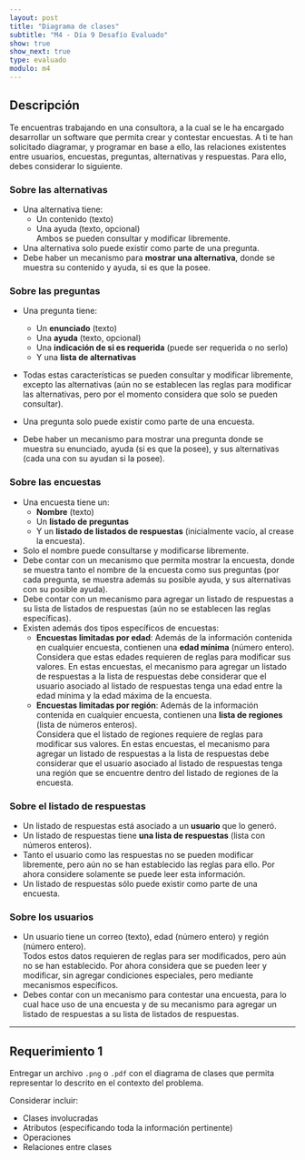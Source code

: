 ```yaml
---
layout: post
title: "Diagrama de clases"
subtitle: "M4 - Día 9 Desafío Evaluado"
show: true
show_next: true
type: evaluado
modulo: m4
---
```


## Descripción

Te encuentras trabajando en una consultora, a la cual se le ha encargado desarrollar un software que permita crear y contestar encuestas. A ti te han solicitado diagramar, y programar en base a ello, las relaciones existentes entre usuarios, encuestas, preguntas, alternativas y respuestas. Para ello, debes considerar lo siguiente.

### Sobre las alternativas

- Una alternativa tiene:
	- Un contenido (texto)
	- Una ayuda (texto, opcional)<br>Ambos se pueden consultar y modificar libremente.
- Una alternativa solo puede existir como parte de una pregunta.
- Debe haber un mecanismo para **mostrar una alternativa**, donde se muestra su contenido y ayuda, si es que la posee.

### Sobre las preguntas

- Una pregunta tiene:
	- Un **enunciado** (texto)
	- Una **ayuda** (texto, opcional)
	- Una **indicación de si es requerida** (puede ser requerida o no serlo)
	- Y una **lista de alternativas**

- Todas estas características se pueden consultar y modificar libremente, excepto las alternativas (aún no se establecen las reglas para modificar las alternativas, pero por el momento considera que solo se pueden consultar).
- Una pregunta solo puede existir como parte de una encuesta.
- Debe haber un mecanismo para mostrar una pregunta donde se muestra su enunciado, ayuda (si es que la posee), y sus alternativas (cada una con su ayudan si la posee).

### Sobre las encuestas

- Una encuesta tiene un:
	- **Nombre** (texto)
	- Un **listado de preguntas**
	- Y un **listado de listados de respuestas** (inicialmente vacío, al crease la encuesta).
- Solo el nombre puede consultarse y modificarse libremente.
- Debe contar con un mecanismo que permita mostrar la encuesta, donde se muestra tanto el nombre de la encuesta como sus preguntas (por cada pregunta, se muestra además su posible ayuda, y sus alternativas con su posible ayuda).
- Debe contar con un mecanismo para agregar un listado de respuestas a su lista de listados de respuestas (aún no se establecen las reglas específicas).
- Existen además dos tipos específicos de encuestas:
	- **Encuestas limitadas por edad**: Además de la información contenida en cualquier encuesta, contienen una **edad mínima** (número entero).<br>Considera que estas edades requieren de reglas para modificar sus valores. En estas encuestas, el mecanismo para agregar un listado de respuestas a la lista de respuestas debe considerar que el usuario asociado al listado de respuestas tenga una edad entre la edad mínima y la edad máxima de la encuesta.
	- **Encuestas limitadas por región**: Además de la información contenida en cualquier encuesta, contienen una **lista de regiones** (lista de números enteros).<br>Considera que el listado de regiones requiere de reglas para modificar sus valores. En estas encuestas, el mecanismo para agregar un listado de respuestas a la lista de respuestas debe considerar que el usuario asociado al listado de respuestas tenga una región que se encuentre dentro del listado de regiones de la encuesta.

### Sobre el listado de respuestas

- Un listado de respuestas está asociado a un **usuario** que lo generó.
- Un listado de respuestas tiene **una lista de respuestas** (lista con números enteros).
- Tanto el usuario como las respuestas no se pueden modificar libremente, pero aún no se han establecido las reglas para ello. Por ahora considere solamente se puede leer esta información.
- Un listado de respuestas sólo puede existir como parte de una encuesta.

### Sobre los usuarios

- Un usuario tiene un correo (texto), edad (número entero) y región (número entero).<br>Todos estos datos requieren de reglas para ser modificados, pero aún no se han establecido. Por ahora considera que se pueden leer y modificar, sin agregar condiciones especiales, pero mediante mecanismos específicos.
- Debes contar con un mecanismo para contestar una encuesta, para lo cual hace uso de una encuesta y de su mecanismo para agregar un listado de respuestas a su lista de listados de respuestas.

---

## Requerimiento 1

Entregar un archivo `.png` o `.pdf` con el diagrama de clases que permita representar lo descrito en el contexto del problema.

Considerar incluir:

- Clases involucradas
- Atributos (especificando toda la información pertinente)
- Operaciones
- Relaciones entre clases



